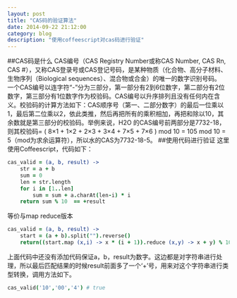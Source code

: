 ```yaml
---
layout: post
title: "CAS码的验证算法"
date: 2014-09-22 21:12:00
category: blog
description: "使用coffeescript对cas码进行验证"
---
```

##CAS码是什么
CAS编号（CAS Registry Number或称CAS Number, CAS Rn, CAS #），又称CAS登录号或CAS登记号码，是某种物质（化合物、高分子材料、生物序列（Biological sequences）、混合物或合金）的唯一的数字识别号码。    
一个CAS编号以连字符“-”分为三部分，第一部分有2到6位数字，第二部分有2位数字，第三部分有1位数字作为校验码。CAS编号以升序排列且没有任何内在含义。校验码的计算方法如下：CAS顺序号（第一、二部分数字）的最后一位乘以1，最后第二位乘以2，依此类推，然后再把所有的乘积相加，再把和除以10，其余数就是第三部分的校验码。举例来说，H2O 的CAS编号前两部分是7732-18，则其校验码= ( 8×1 + 1×2 + 2×3 + 3×4 + 7×5 + 7×6 ) mod 10 = 105 mod 10 = 5（mod为求余运算符），所以水的CAS为7732-18-5。
##使用代码进行验证
这里使用Coffeescript，代码如下：

``` coffeescript
cas_valid = (a, b, result) ->
	str = a + b
	sum = 0
	len = str.length
	for i in [1..len]
		sum = sum + a.charAt(len-i) * i
	return sum % 10  == +result
```
等价与map reduce版本

```coffeescript
cas_valid = (a, b, result) ->
	start = (a + b).split("").reverse()
	return((start.map (x,i) -> x * (i + 1)).reduce (x,y) -> x + y) % 10 is +result
```

上面代码中还没有添加代码保证a，b，result为数字。这边都是对字符串进行处理，所以最后匹配结果的时候result前面多了一个‘+’号，用来对这个字符串进行类型转换，调用方法如下。

``` coffeescript
cas_valid('10','00','4') # true
```